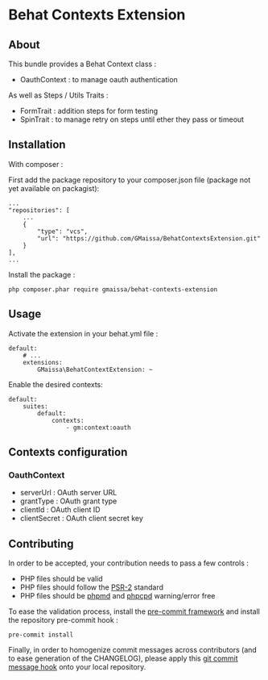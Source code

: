 # Behat Contexts Extension

## About

This bundle provides a Behat Context class :

* OauthContext : to manage oauth authentication

As well as Steps / Utils Traits :

* FormTrait : addition steps for form testing
* SpinTrait : to manage retry on steps until ether they pass or timeout 

## Installation

With composer :

First add the package repository to your composer.json file (package not yet available on packagist):

    ...
    "repositories": [
        ...
        {
            "type": "vcs",
            "url": "https://github.com/GMaissa/BehatContextsExtension.git"
        }
    ],
    ...

Install the package :

    php composer.phar require gmaissa/behat-contexts-extension

## Usage

Activate the extension in your behat.yml file :

    default:
        # ...
        extensions:
            GMaissa\BehatContextExtension: ~

Enable the desired contexts:

    default:
        suites:
            default:
                contexts:
                    - gm:context:oauth

## Contexts configuration

### OauthContext

* serverUrl : OAuth server URL
* grantType : OAuth grant type
* clientId : OAuth client ID
* clientSecret : OAuth client secret key

## Contributing

In order to be accepted, your contribution needs to pass a few controls : 

* PHP files should be valid
* PHP files should follow the [PSR-2](http://www.php-fig.org/psr/psr-2/) standard
* PHP files should be [phpmd](https://phpmd.org) and [phpcpd](https://github.com/sebastianbergmann/phpcpd) warning/error free

To ease the validation process, install the [pre-commit framework](http://pre-commit.com) and install the repository pre-commit hook :

    pre-commit install

Finally, in order to homogenize commit messages across contributors (and to ease generation of the CHANGELOG), please apply this [git commit message hook](https://gist.github.com/GMaissa/f008b2ffca417c09c7b8) onto your local repository. 
